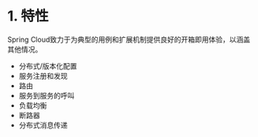 # 1. 特性

Spring Cloud致力于为典型的用例和扩展机制提供良好的开箱即用体验，以涵盖其他情况。

- 分布式/版本化配置
- 服务注册和发现
- 路由
- 服务到服务的呼叫
- 负载均衡
- 断路器
- 分布式消息传递